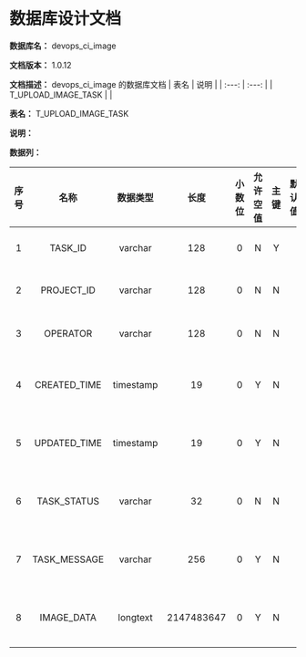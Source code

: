 # 数据库设计文档

**数据库名：** devops_ci_image

**文档版本：** 1.0.12

**文档描述：** devops_ci_image 的数据库文档
| 表名                  | 说明       |
| :---: | :---: |
| T_UPLOAD_IMAGE_TASK |  |

**表名：** <a>T_UPLOAD_IMAGE_TASK</a>

**说明：** 

**数据列：**

| 序号 | 名称 | 数据类型 |  长度  | 小数位 | 允许空值 | 主键 | 默认值 | 说明 |
| :---: | :---: | :---: | :---: | :---: | :---: | :---: | :---: | :---: |
|  1   | TASK_ID |   varchar   | 128 |   0    |    N     |  Y   |       | 任务 ID  |
|  2   | PROJECT_ID |   varchar   | 128 |   0    |    N     |  N   |       | 项目 ID  |
|  3   | OPERATOR |   varchar   | 128 |   0    |    N     |  N   |       | 操作员  |
|  4   | CREATED_TIME |   timestamp   | 19 |   0    |    Y     |  N   |       | 创建时间  |
|  5   | UPDATED_TIME |   timestamp   | 19 |   0    |    Y     |  N   |       | 修改时间  |
|  6   | TASK_STATUS |   varchar   | 32 |   0    |    N     |  N   |       | 任务状态  |
|  7   | TASK_MESSAGE |   varchar   | 256 |   0    |    Y     |  N   |       | 任务消息  |
|  8   | IMAGE_DATA |   longtext   | 2147483647 |   0    |    Y     |  N   |       | 镜像列表  |
